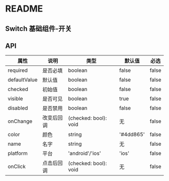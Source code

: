 # README
## Switch 基础组件-开关
## API

属性 | 说明 | 类型 | 默认值 | 必选
----|-----|------|------|------
required | 是否必填 | boolean | false | false
defaultValue | 默认值 | boolean | false | false
checked | 初始值 | boolean | false | false
visible | 是否可见 | boolean | true | false
disabled | 是否禁用 | boolean | false | false
onChange | 改变后回调 | (checked: bool): void | 无 | false
color | 颜色 | string | '#4dd865' | false
name | 名字 | string | 无 | false
platform | 平台 | 'android'/'ios' | 'ios' | false
onClick | 点击后回调 | (checked: bool): void | 无 | false

